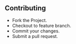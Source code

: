 ## Contributing

* Fork the Project.
* Checkout to feature branch.
* Commit your changes.
* Submit a pull request.
